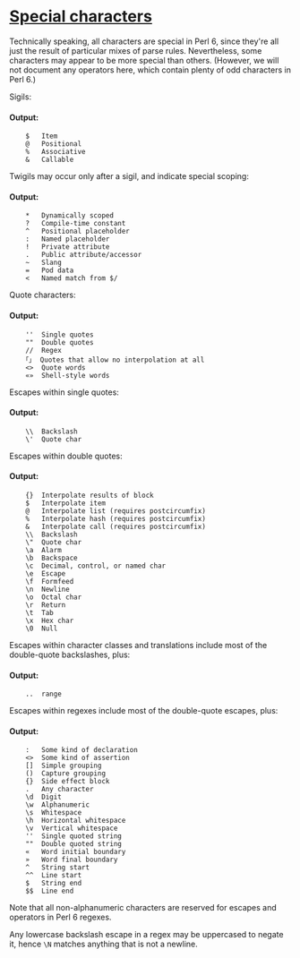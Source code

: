 [1]: http://rosettacode.org/wiki/Special_characters

# [Special characters][1]

Technically speaking, all characters are special in Perl 6, since
they're all just the result of particular mixes of parse rules.
Nevertheless, some characters may appear to be more special than
others. (However, we will not document any operators here, which
contain plenty of odd characters in Perl 6.)



Sigils:


#### Output:
```
    $   Item
    @   Positional
    %   Associative
    &   Callable
```


Twigils may occur only after a sigil, and indicate special scoping:


#### Output:
```
    *   Dynamically scoped
    ?   Compile-time constant
    ^   Positional placeholder
    :   Named placeholder
    !   Private attribute
    .   Public attribute/accessor
    ~   Slang
    =   Pod data
    <   Named match from $/
```


Quote characters:


#### Output:
```
    ''  Single quotes
    ""  Double quotes
    //  Regex
    ｢｣  Quotes that allow no interpolation at all
    <>  Quote words
    «»  Shell-style words
```


Escapes within single quotes:


#### Output:
```
    \\  Backslash
    \'  Quote char
```


Escapes within double quotes:


#### Output:
```
    {}  Interpolate results of block
    $   Interpolate item
    @   Interpolate list (requires postcircumfix)
    %   Interpolate hash (requires postcircumfix)
    &   Interpolate call (requires postcircumfix)
    \\  Backslash
    \"  Quote char
    \a  Alarm
    \b  Backspace
    \c  Decimal, control, or named char
    \e  Escape
    \f  Formfeed
    \n  Newline
    \o  Octal char
    \r  Return
    \t  Tab
    \x  Hex char
    \0  Null
```


Escapes within character classes and translations include most of the double-quote backslashes, plus:


#### Output:
```
    ..  range
```


Escapes within regexes include most of the double-quote escapes, plus:


#### Output:
```
    :   Some kind of declaration
    <>  Some kind of assertion
    []  Simple grouping
    ()  Capture grouping
    {}  Side effect block
    .   Any character
    \d  Digit
    \w  Alphanumeric
    \s  Whitespace
    \h  Horizontal whitespace
    \v  Vertical whitespace
    ''  Single quoted string
    ""  Double quoted string
    «   Word initial boundary
    »   Word final boundary
    ^   String start
    ^^  Line start
    $   String end
    $$  Line end
```


Note that all non-alphanumeric characters are reserved for escapes and operators in Perl 6 regexes.



Any lowercase backslash escape in a regex may be uppercased to negate it, hence `\N` matches anything that is not a newline.